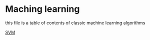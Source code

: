 # Maching learning
this file is a table of contents of classic machine learning algorithms

[SVM](SVM.md)
